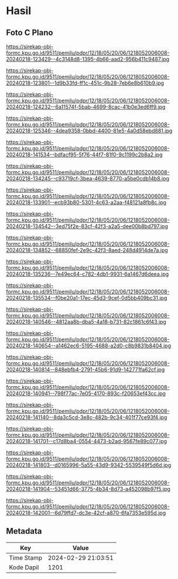 # Hasil

## Foto C Plano

https://sirekap-obj-formc.kpu.go.id/9511/pemilu/pdpr/12/18/05/20/06/1218052006008-20240218-123429--4c3148d8-1395-4b66-aad2-956b411c9487.jpg

https://sirekap-obj-formc.kpu.go.id/9511/pemilu/pdpr/12/18/05/20/06/1218052006008-20240218-123801--1d9b33fd-ff1c-451c-9b28-7eb6e8b610b9.jpg

https://sirekap-obj-formc.kpu.go.id/9511/pemilu/pdpr/12/18/05/20/06/1218052006008-20240218-124232--6a11574f-5bab-4699-8cac-41b0e3ed6ff9.jpg

https://sirekap-obj-formc.kpu.go.id/9511/pemilu/pdpr/12/18/05/20/06/1218052006008-20240218-125346--4dea9358-0bbd-4400-81e5-4a0d58ebd881.jpg

https://sirekap-obj-formc.kpu.go.id/9511/pemilu/pdpr/12/18/05/20/06/1218052006008-20240218-141534--bdfacf95-5f76-44f7-81f0-9c1199c2b8a2.jpg

https://sirekap-obj-formc.kpu.go.id/9511/pemilu/pdpr/12/18/05/20/06/1218052006008-20240218-134245--c93719cf-3bea-4639-8770-a5be0cdb14b8.jpg

https://sirekap-obj-formc.kpu.go.id/9511/pemilu/pdpr/12/18/05/20/06/1218052006008-20240218-133901--ecb93b80-5301-4c63-a2aa-f48121a8fb8c.jpg

https://sirekap-obj-formc.kpu.go.id/9511/pemilu/pdpr/12/18/05/20/06/1218052006008-20240218-134542--3ed75f2e-83cf-42f3-a2a5-dee00b8bd797.jpg

https://sirekap-obj-formc.kpu.go.id/9511/pemilu/pdpr/12/18/05/20/06/1218052006008-20240218-134852--68850fef-2e9c-42f3-8aed-248d4914de7a.jpg

https://sirekap-obj-formc.kpu.go.id/9511/pemilu/pdpr/12/18/05/20/06/1218052006008-20240218-135236--7e49ec64-c782-4db1-9931-6a1467d6deea.jpg

https://sirekap-obj-formc.kpu.go.id/9511/pemilu/pdpr/12/18/05/20/06/1218052006008-20240218-135534--f0be20a1-17ec-45d3-9cef-0d5bb409bc31.jpg

https://sirekap-obj-formc.kpu.go.id/9511/pemilu/pdpr/12/18/05/20/06/1218052006008-20240218-140546--4812aa8b-dba5-4a18-b731-82c1861c6f43.jpg

https://sirekap-obj-formc.kpu.go.id/9511/pemilu/pdpr/12/18/05/20/06/1218052006008-20240218-140654--a1462ec6-5195-4688-a2d0-c8b9831b8404.jpg

https://sirekap-obj-formc.kpu.go.id/9511/pemilu/pdpr/12/18/05/20/06/1218052006008-20240218-140814--848ebfb4-2791-45b6-91d9-142771fa62cf.jpg

https://sirekap-obj-formc.kpu.go.id/9511/pemilu/pdpr/12/18/05/20/06/1218052006008-20240218-140941--798f77ac-7e05-4170-893c-f20653ef43cc.jpg

https://sirekap-obj-formc.kpu.go.id/9511/pemilu/pdpr/12/18/05/20/06/1218052006008-20240218-141140--8da3c5cd-3e8c-482b-9c34-401f77ce93f4.jpg

https://sirekap-obj-formc.kpu.go.id/9511/pemilu/pdpr/12/18/05/20/06/1218052006008-20240218-141701--c17d8ba4-0554-4473-b2ad-9567fe89c077.jpg

https://sirekap-obj-formc.kpu.go.id/9511/pemilu/pdpr/12/18/05/20/06/1218052006008-20240218-141803--d0165996-5a55-43d9-9342-5539549f5d6d.jpg

https://sirekap-obj-formc.kpu.go.id/9511/pemilu/pdpr/12/18/05/20/06/1218052006008-20240218-141904--53451d66-3775-4b34-8d73-a452098b97f5.jpg

https://sirekap-obj-formc.kpu.go.id/9511/pemilu/pdpr/12/18/05/20/06/1218052006008-20240218-142001--6d79ffd7-dc3e-42cf-a870-6fa7353e595d.jpg


## Metadata

| Key        | Value               |
| ---------- | ------------------- |
| Time Stamp | 2024-02-29 21:03:51 |
| Kode Dapil | 1201                |



